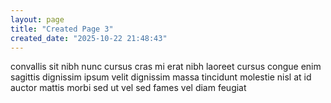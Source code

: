```yaml
---
layout: page
title: "Created Page 3"
created_date: "2025-10-22 21:48:43"
---
```


convallis sit nibh nunc cursus cras mi erat nibh laoreet cursus congue enim sagittis dignissim ipsum velit dignissim massa tincidunt molestie nisl at id auctor mattis morbi sed ut vel sed fames vel diam feugiat 

